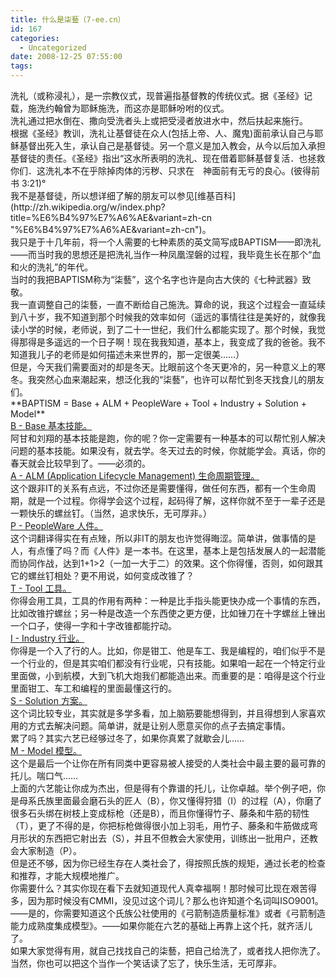 ```yaml
---
title: 什么是柒藝（7-ee.cn）
id: 167
categories:
  - Uncategorized
date: 2008-12-25 07:55:00
tags:
---
```


<div>洗礼（或称浸礼），是一宗教仪式，现普遍指基督教的传统仪式。据《圣经》记载，施洗约翰曾为耶稣施洗，而这亦是耶稣吩咐的仪式。</div> <div>洗礼通过把水倒在、撒向受洗者头上或把受浸者放进水中，然后扶起来施行。</div> <div>根据《圣经》教训，洗礼让基督徒在众人(包括上帝、人、魔鬼)面前承认自己与耶稣基督出死入生，承认自己是基督徒。另一个意义是加入教会，从今以后加入承担基督徒的责任。《圣经》指出“这水所表明的洗礼、现在借着耶稣基督复活．也拯救你们．这洗礼本不在乎除掉肉体的污秽、只求在　神面前有无亏的良心。(彼得前书  3:21)°</div> <div> </div> <div>我不是基督徒，所以想详细了解的朋友可以参见[维基百科](http://zh.wikipedia.org/w/index.php?title=%E6%B4%97%E7%A6%AE&amp;variant=zh-cn "%E6%B4%97%E7%A6%AE&amp;variant=zh-cn")。</div> <div>我只是于十几年前，将一个人需要的七种素质的英文简写成BAPTISM——即洗礼——而当时我的思想还是把洗礼当作一种凤凰涅磐的过程，我毕竟生长在那个“血和火的洗礼”的年代。</div> <div> </div> <div>当时的我把BAPTISM称为“柒藝”，这个名字也许是向古大侠的《七种武器》致敬。</div> <div> </div> <div>我一直调整自己的柒藝，一直不断给自己施洗。算命的说，我这个过程会一直延续到八十岁，我不知道到那个时候我的效率如何（遥远的事情往往是美好的，就像我读小学的时候，老师说，到了二十一世纪，我们什么都能实现了。那个时候，我觉得那得是多遥远的一个日子啊！现在我我知道，基本上，我变成了我的爸爸。我不知道我儿子的老师是如何描述未来世界的，那一定很美……）</div> <div> </div> <div>但是，今天我们需要面对的却是冬天。比眼前这个冬天更冷的，另一种意义上的寒冬。我突然心血来潮起来，想泛化我的“柒藝”，也许可以帮忙到冬天找食儿的朋友们。</div> <div> </div> <div>**BAPTISM = Base + ALM + PeopleWare + Tool + Industry + Solution +  Model**</div> <div> </div> <div><u>B - Base 基本技能。</u></div> <div>阿甘和刘翔的基本技能是跑，你的呢？你一定需要有一种基本的可以帮忙别人解决问题的基本技能。如果没有，就去学。冬天过去的时候，你就能学会。真话，你的春天就会比较早到了。——必须的。</div> <div> </div> <div><u>A - ALM (Application Lifecycle Management) 生命周期管理。</u></div> <div>这个跟非IT的关系有点远，不过你还是需要懂得，做任何东西，都有一个生命周期，就是一个过程。你得学会这个过程，起码得了解，这样你就不至于一辈子还是一颗快乐的螺丝钉。（当然，追求快乐，无可厚非。）</div> <div> </div> <div><u>P - PeopleWare 人件。</u></div> <div>这个词翻译得实在有点矬，所以非IT的朋友也许觉得晦涩。简单讲，做事情的是人，有点懂了吗？而《人件》是一本书。在这里，基本上是包括发展人的一起潜能而协同作战，达到1+1&gt;2（一加一大于二）的效果。这个你得懂，否则，如何跟其它的螺丝钉相处？更不用说，如何变成改锥了？</div> <div> </div> <div><u>T - Tool 工具。</u></div> <div>你得会用工具，工具的作用有两种：一种是比手指头能更快办成一个事情的东西，比如改锥拧螺丝；另一种是改造一个东西使之更方便，比如锉刀在十字螺丝上锉出一个口子，使得一字和十字改锥都能拧动。</div> <div> </div> <div><u>I - Industry 行业。</u></div> <div>你得是一个入了行的人。比如，你是钳工、他是车工、我是编程的，咱们似乎不是一个行业的，但是其实咱们都没有行业呢，只有技能。如果咱一起在一个特定行业里面做，小到航模，大到飞机大炮我们都能造出来。而重要的是：咱得是这个行业里面钳工、车工和编程的里面最懂这行的。</div> <div> </div> <div><u>S - Solution 方案。</u></div> <div>这个词比较专业，其实就是多学多看，加上脑筋要能想得到，并且得想到人家喜欢用的方式去解决问题。简单讲，就是让别人愿意买你的点子去搞定事情。</div> <div> </div> <div>累了吗？其实六艺已经够过冬了，如果你真累了就歇会儿……</div> <div> </div> <div><u>M - Model 模型。</u></div> <div>这个是最后一个让你在所有同类中更容易被人接受的人类社会中最主要的最可靠的托儿。喘口气……</div> <div>
上面的六艺能让你成为杰出，但是得有个靠谱的托儿，让你卓越。举个例子吧，你是母系氏族里面最会磨石头的匠人（B），你又懂得狩猎（I）的过程（A），你磨了很多石头绑在树枝上变成标枪（还是B），而且你懂得竹子、藤条和牛筋的韧性（T），更了不得的是，你把标枪做得很小加上羽毛，用竹子、藤条和牛筋做成弯月形状的东西把它射出去（S），并且不但教会大家使用，训练出一批用户，还教会大家制造（P）。</div> <div>
但是还不够，因为你已经生存在人类社会了，得按照氏族的规矩，通过长老的检查和推荐，才能大规模地推广。</div> <div>
你需要什么？其实你现在看下去就知道现代人真幸福啊！那时候可比现在艰苦得多，因为那时候没有CMMI，没见过这个词儿？那么也许知道个名词叫ISO9001。——是的，你需要知道这个氏族公社使用的《弓箭制造质量标准》或者《弓箭制造能力成熟度集成模型》。——如果你能在六艺的基础上再靠上这个托，就齐活儿了。</div> <div> </div> <div>如果大家觉得有用，就自己找找自己的柒藝，把自己给洗了，或者找人把你洗了。当然，你也可以把这个当作一个笑话读了忘了，快乐生活，无可厚非。</div>